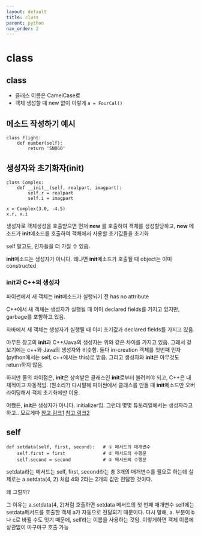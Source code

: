 ```yaml
---
layout: default
title: class
parent: python
nav_order: 2
---
```


# class

## class

* 클래스 이름은 CamelCase로
* 객체 생성할 때 new 없이 이렇게 `a = FourCal()`

## 메소드 작성하기 예시

```text
class Flight:
    def number(self):
        return 'SN060'
```

## 생성자와 초기화자\(**init**\)

```text
class Complex:
    def __init__(self, realpart, imagpart):
        self.r = realpart
        self.i = imagpart

x = Complex(3.0, -4.5)
x.r, x.i
```

생성자로 객체생성을 호출받으면 먼저 **new** 를 호출하여 객체를 생성할당하고, **new** 메소드가 **init**메소드를 호출하여 객체에서 사용할 초기값들을 초기화

self 말고도, 인자들을 더 가질 수 있음.

**init**메소드는 생성자가 아니다. 왜냐면 **init**메소드가 호출될 때 object는 이미 constructed

### **init**과 C++의 생성자

파이썬에서 새 객체는 **init**메소드가 실행되기 전 has no attribute

C++에서 새 객체는 생성자가 실행될 때 이미 declared fields를 가지고 있지만, garbage를 포함하고 있음.

자바에서 새 객체는 생성자가 실행될 때 이미 초기값과 declared fields를 가지고 있음.

아무튼 장고의 **init**과 C++/Java의 생성자는 위와 같은 차이를 가지고 있음. 그래서 겉보기에는 c++와 Java의 생성자와 비슷함. 둘다 in-creation 객체를 첫번째 인자\(python에서는 self, c++에서는 this\)로 받음. 그리고 생성자와 **init**은 아무것도 return하지 않음.

하지만 둘의 차이점은, **init**은 상속받은 클래스인 **init**로부터 불려져야 되고, C++은 내재적이고 자동적임. \(뭔소리?\) 다시말해 파이썬에서 클래스를 만들 때 **init**메소드만 오버라이딩해서 객체 초기화에만 이용.

어쨌든, **init**은 생성자가 아니다. initializer임. 그런데 몇몇 튜토리얼에서는 생성자라고 하고.. 모르게따 [참고 링크1](https://stackoverflow.com/questions/6578487/init-as-a-constructor) [참고 링크2](https://stackoverflow.com/questions/8985806/python-constructors-and-init)

## self

```text
def setdata(self, first, second):   # ① 메서드의 매개변수
    self.first = first              # ② 메서드의 수행문
    self.second = second            # ② 메서드의 수행문
```

setdata라는 메서드는 self, first, second라는 총 3개의 매개변수를 필요로 하는데 실제로는 a.setdata\(4, 2\) 처럼 4와 2라는 2개의 값만 전달한 것이다.

왜 그럴까?

그 이유는 a.setdata\(4, 2\)처럼 호출하면 setdata 메서드의 첫 번째 매개변수 self에는 setdata메서드를 호출한 객체 a가 자동으로 전달되기 때문이다. 다시 말해, a. 부분이 b나 c로 바뀔 수도 잇기 때문에, self라는 이름을 사용하는 것임. 이렇게하면 객체 이름에 상관없이 마구마구 호출 가능

